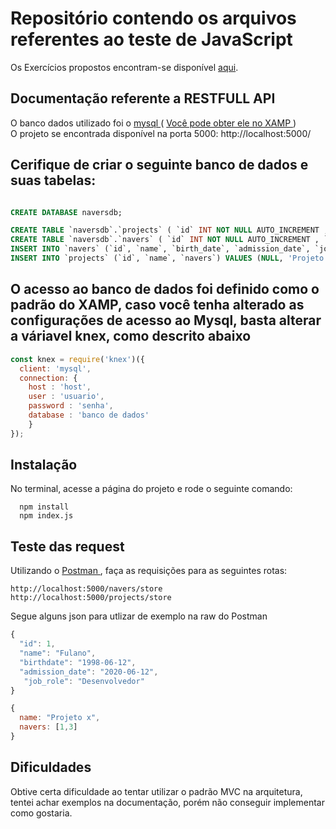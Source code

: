 # Repositório contendo os arquivos referentes ao teste de JavaScript

Os Exercícios propostos encontram-se disponível <a href="https://codesandbox.io/s/teste-estagio-template-forked-venll">aqui</a>.

## Documentação referente a RESTFULL API

O banco dados utilizado foi o <a href="https://www.mysql.com" > mysql </a> ( <a href=""> Você pode obter ele no XAMP </a>)
<br>
O projeto se encontrada disponível na porta 5000: http://localhost:5000/
## Cerifique de criar o seguinte banco de dados e suas tabelas: 

```sql

CREATE DATABASE naversdb;

CREATE TABLE `naversdb`.`projects` ( `id` INT NOT NULL AUTO_INCREMENT , `name` VARCHAR(80) NOT NULL , `navers` VARCHAR(200) NOT NULL , PRIMARY KEY (`id`)) ENGINE = InnoDB;
CREATE TABLE `naversdb`.`navers` ( `id` INT NOT NULL AUTO_INCREMENT , `name` VARCHAR(80) NOT NULL , `birth_date` DATE NOT NULL , `admission_date` DATE NOT NULL , `job_role` VARCHAR(80) NOT NULL , PRIMARY KEY (`id`)) ENGINE = InnoDB;
INSERT INTO `navers` (`id`, `name`, `birth_date`, `admission_date`, `job_role`) VALUES (NULL, 'Fulano', '1998-06-12', '2020-06-12', 'Desenvolvedor'), (NULL, 'Ciclano', '1998-06-12', '2018-06-12', 'Desenvolvedor')
INSERT INTO `projects` (`id`, `name`, `navers`) VALUES (NULL, 'Projeto muito bom', '1,3');
```
## O acesso ao banco de dados foi definido como o padrão do XAMP, caso você tenha alterado as configurações de acesso ao Mysql, basta alterar a váriavel knex, como descrito abaixo 

```javascript
const knex = require('knex')({
  client: 'mysql',
  connection: {
    host : 'host',
    user : 'usuario',
    password : 'senha',
    database : 'banco de dados'
    }
});

```

## Instalação 
No terminal, acesse a página do projeto e rode o seguinte comando:
```node
  npm install
  npm index.js
```
## Teste das request
Utilizando o <a href="https://www.postman.com/">Postman </a>, faça as requisições para as seguintes rotas:

```
http://localhost:5000/navers/store
http://localhost:5000/projects/store
```

Segue alguns json para utlizar de exemplo na raw do Postman

```javascript
{
  "id": 1, 
  "name": "Fulano", 
  "birthdate": "1998-06-12", 
  "admission_date": "2020-06-12",
   "job_role": "Desenvolvedor"
}

{
  name: "Projeto x",
  navers: [1,3]
}
```

## Dificuldades
Obtive certa dificuldade ao tentar utilizar o padrão MVC na arquitetura, tentei achar exemplos na documentação, porém não conseguir implementar como gostaria. 
